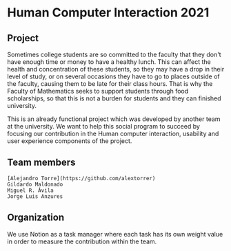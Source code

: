 # Human Computer Interaction 2021

## Project
Sometimes college students are so committed to the faculty that they don't have enough time or money to have a healthy lunch. This can affect the health and concentration of these students, so they may have a drop in their level of study, or on several occasions they have to go to places outside of the faculty, causing them to be late for their class hours. That is why the Faculty of Mathematics seeks to support students through food scholarships, so that this is not a burden for students and they can finished university.  

This is an already functional project which was developed by another team at the university. We want to help this social program to succeed by focusing our contribution in the Human computer interaction, usability and user experience components of the project.  

## Team members
    [Alejandro Torre](https://github.com/alextorrer)
    Gildardo Maldonado
    Miguel R. Ávila
    Jorge Luis Anzures

## Organization
We use Notion as a task manager where each task has its own weight value in order to measure the contribution within the team.  


